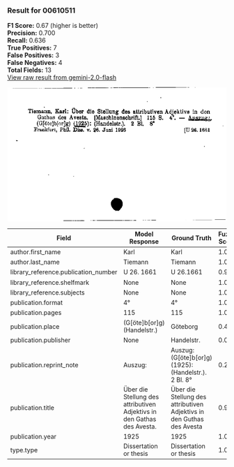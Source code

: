 ### Result for 00610511
**F1 Score:** 0.67 (higher is better)<br>**Precision:** 0.700<br>**Recall:** 0.636<br>**True Positives:** 7<br>**False Positives:** 3<br>**False Negatives:** 4<br>**Total Fields:** 13<br>[View raw result from gemini-2.0-flash](https://github.com/RISE-UNIBAS/humanities_data_benchmark/blob/main/results/2025-09-02/T0151/request_T0151_00610511.json)

<img src="https://github.com/RISE-UNIBAS/humanities_data_benchmark/blob/main/benchmarks/zettelkatalog/images/00610511.jpg?raw=true" alt="00610511" width="600px">

| Field | Model Response | Ground Truth | Fuzzy Score | Match |
|-------|----------------|--------------|-------------|-------|
| author.first_name | Karl | Karl | 1.000 | ✅ |
| author.last_name | Tiemann | Tiemann | 1.000 | ✅ |
| library_reference.publication_number | U 26. 1661 | U 26.1661 | 0.947 | ❌ |
| library_reference.shelfmark | None | None | 1.000 | ✅ |
| library_reference.subjects | None | None | 1.000 | ✅ |
| publication.format | 4° | 4° | 1.000 | ✅ |
| publication.pages | 115 | 115 | 1.000 | ✅ |
| publication.place | (G[öte]b[or]g) (Handelstr.) | Göteborg | 0.457 | ❌ |
| publication.publisher | None | Handelstr. | 0.000 | ❌ |
| publication.reprint_note | Auszug: | Auszug: (G[öte]b[or]g) (1925): (Handelstr.). 2 Bl. 8° | 0.233 | ❌ |
| publication.title | Über die Stellung des attributiven Adjektivs in den Gathas des Avesta. | Über die Stellung des attributiven Adjektivs in den Guthas des Avesta | 0.978 | ✅ |
| publication.year | 1925 | 1925 | 1.000 | ✅ |
| type.type | Dissertation or thesis | Dissertation or thesis | 1.000 | ✅ |

